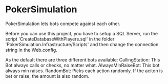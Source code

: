 # PokerSimulation
PokerSimulation lets bots compete against each other.

Before you can use this project, you have to setup a SQL Server, run the script 'CreateDatabaseWithPlayers.sql' in the folder 'PokerSimulation.Infrastructure/Scripts'
and then change the connection string in the Web.config.

As the default there are three different bots available:
CallingStation: This Bot always calls or checks, no matter what.
AlwaysMinRaiseBot: This bot always min raises.
RandomBot: Picks each action randomly. If the aciton is bet or raise, the amount is also random.
